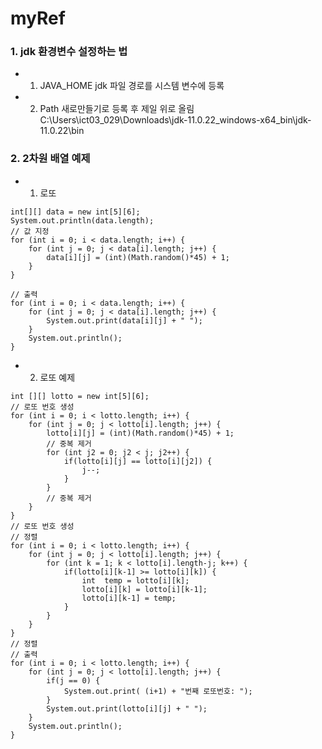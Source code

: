# myRef

### 1. jdk 환경변수 설정하는 법
 - 1.  JAVA_HOME
     jdk 파일 경로를 시스템 변수에 등록
 - 2. Path 새로만들기로 등록 후 제일 위로 올림 
     C:\Users\ict03_029\Downloads\jdk-11.0.22_windows-x64_bin\jdk-11.0.22\bin

### 2. 2차원 배열 예제
 - 1. 로또
```      
int[][] data = new int[5][6];
System.out.println(data.length);
// 값 지정
for (int i = 0; i < data.length; i++) {
	for (int j = 0; j < data[i].length; j++) {
	    data[i][j] = (int)(Math.random()*45) + 1;
	}
}
		
// 출력
for (int i = 0; i < data.length; i++) {
	for (int j = 0; j < data[i].length; j++) {
		System.out.print(data[i][j] + " ");
	}
	System.out.println();
}
```
  - 2. 로또 예제
```
int [][] lotto = new int[5][6];
// 로또 번호 생성
for (int i = 0; i < lotto.length; i++) {
	for (int j = 0; j < lotto[i].length; j++) {
		lotto[i][j] = (int)(Math.random()*45) + 1;
		// 중복 제거
		for (int j2 = 0; j2 < j; j2++) {
			if(lotto[i][j] == lotto[i][j2]) {
				j--;
			}
		}
		// 중복 제거
	}
}
// 로또 번호 생성
// 정렬
for (int i = 0; i < lotto.length; i++) {
	for (int j = 0; j < lotto[i].length; j++) {
		for (int k = 1; k < lotto[i].length-j; k++) {
			if(lotto[i][k-1] >= lotto[i][k]) {
				int  temp = lotto[i][k];
				lotto[i][k] = lotto[i][k-1];
				lotto[i][k-1] = temp;
			}
		}
	}
}
// 정렬
// 출력
for (int i = 0; i < lotto.length; i++) {
	for (int j = 0; j < lotto[i].length; j++) {
		if(j == 0) {
			System.out.print( (i+1) + "번째 로또번호: ");
		}
		System.out.print(lotto[i][j] + " ");
	}
	System.out.println();
}
```
